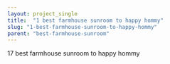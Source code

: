 ```yaml
---
layout: project_single
title:  "1 best farmhouse sunroom to happy hommy"
slug: "1-best-farmhouse-sunroom-to-happy-hommy"
parent: "best-farmhouse-sunroom"
---
```

17 best farmhouse sunroom to happy hommy